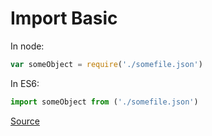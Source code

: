 # Import Basic

In node:

```js
var someObject = require('./somefile.json')
```

In ES6:

```js
import someObject from ('./somefile.json')
```

[Source](https://stackoverflow.com/questions/7163061/is-there-a-require-for-json-in-node-js)

